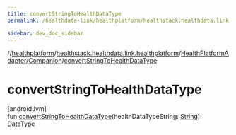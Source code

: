 ```yaml
---
title: convertStringToHealthDataType
permalink: /healthdata-link/healthplatform/healthstack.healthdata.link.healthplatform/-health-platform-adapter/-companion/convert-string-to-health-data-type.html

sidebar: dev_doc_sidebar
---
```

//[healthplatform](../../../../index.html)/[healthstack.healthdata.link.healthplatform](../../index.html)/[HealthPlatformAdapter](../index.html)/[Companion](index.html)/[convertStringToHealthDataType](convert-string-to-health-data-type.html)



# convertStringToHealthDataType



[androidJvm]\
fun [convertStringToHealthDataType](convert-string-to-health-data-type.html)(healthDataTypeString: [String](https://kotlinlang.org/api/latest/jvm/stdlib/kotlin/-string/index.html)): DataType




